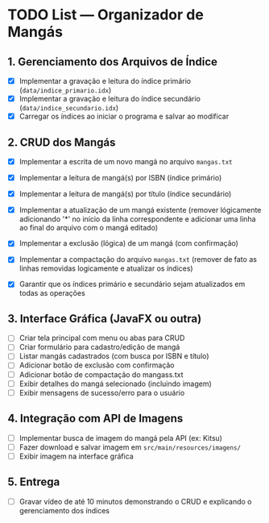 # TODO List — Organizador de Mangás

## 1. Gerenciamento dos Arquivos de Índice

- [x] Implementar a gravação e leitura do índice primário (`data/indice_primario.idx`)
- [x] Implementar a gravação e leitura do índice secundário (`data/indice_secundario.idx`)
- [x] Carregar os índices ao iniciar o programa e salvar ao modificar

## 2. CRUD dos Mangás

- [x] Implementar a escrita de um novo mangá no arquivo `mangas.txt`
- [x] Implementar a leitura de mangá(s) por ISBN (índice primário)
- [x] Implementar a leitura de mangá(s) por título (índice secundário)
- [x] Implementar a atualização de um mangá existente (remover lógicamente adicionando '*' no início da linha correspondente e adicionar uma linha ao final do arquivo com o mangá editado)
- [x] Implementar a exclusão (lógica) de um mangá (com confirmação)
- [x] Implementar a compactação do arquivo `mangas.txt` (remover de fato as linhas removidas logicamente e atualizar os índices)
- [x] Garantir que os índices primário e secundário sejam atualizados em todas as operações


## 3. Interface Gráfica (JavaFX ou outra)

- [ ] Criar tela principal com menu ou abas para CRUD
- [ ] Criar formulário para cadastro/edição de mangá
- [ ] Listar mangás cadastrados (com busca por ISBN e título)
- [ ] Adicionar botão de exclusão com confirmação
- [ ] Adicionar botão de compactação do mangass.txt
- [ ] Exibir detalhes do mangá selecionado (incluindo imagem)
- [ ] Exibir mensagens de sucesso/erro para o usuário

## 4. Integração com API de Imagens

- [ ] Implementar busca de imagem do mangá pela API (ex: Kitsu)
- [ ] Fazer download e salvar imagem em `src/main/resources/imagens/`
- [ ] Exibir imagem na interface gráfica

## 5. Entrega

- [ ] Gravar vídeo de até 10 minutos demonstrando o CRUD e explicando o gerenciamento dos índices